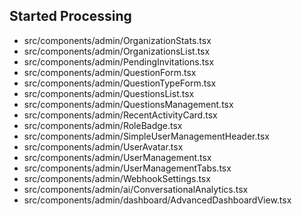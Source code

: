 ## Started Processing
- src/components/admin/OrganizationStats.tsx
- src/components/admin/OrganizationsList.tsx
- src/components/admin/PendingInvitations.tsx
- src/components/admin/QuestionForm.tsx
- src/components/admin/QuestionTypeForm.tsx
- src/components/admin/QuestionsList.tsx
- src/components/admin/QuestionsManagement.tsx
- src/components/admin/RecentActivityCard.tsx
- src/components/admin/RoleBadge.tsx
- src/components/admin/SimpleUserManagementHeader.tsx
- src/components/admin/UserAvatar.tsx
- src/components/admin/UserManagement.tsx
- src/components/admin/UserManagementTabs.tsx
- src/components/admin/WebhookSettings.tsx
- src/components/admin/ai/ConversationalAnalytics.tsx
- src/components/admin/dashboard/AdvancedDashboardView.tsx
